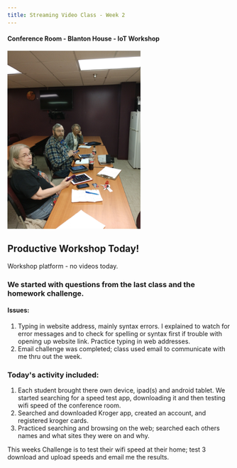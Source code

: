 ```yaml
---
title: Streaming Video Class - Week 2
---
```


#### Conference Room - Blanton House - IoT Workshop
<img src="/images/kenny-linda-mae-in-our-workshop.jpg" width="auto" height="400">


## Productive Workshop Today!

Workshop platform - no videos today.

### We started with questions from the last class and the homework challenge.  
#### Issues:
  1. Typing in website address, mainly syntax errors. I explained to watch for error messages and to check
  for spelling or syntax first if trouble with opening up website link. Practice typing in web addresses.
  2. Email challenge was completed; class used email to communicate with me thru out the week.  
### Today's activity included: 
1. Each student brought there own device, ipad(s) and android tablet.  We started searching for a speed test app, downloading it and then
   testing wifi speed of the conference room. 
2. Searched and downloaded Kroger app, created an account, and registered kroger cards.  
3. Practiced searching and browsing on the web; searched each others names and what sites they were on and why.

This weeks Challenge is to test their wifi speed at their home; test 3 download and upload speeds and email me the results. 













